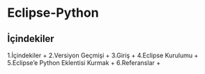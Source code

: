 # Eclipse-Python


## İçindekiler
 1.İçindekiler +
 2.Versiyon Geçmişi +
 3.Giriş + 
 4.Eclipse Kurulumu +
 5.Eclipse’e Python Eklentisi Kurmak + 
 6.Referanslar +
